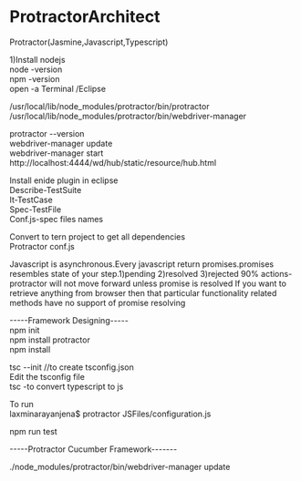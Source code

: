 # ProtractorArchitect
Protractor(Jasmine,Javascript,Typescript)

1)Install nodejs </br>
 node -version</br>
 npm -version </br>
 open -a Terminal /Eclipse</br>

/usr/local/lib/node_modules/protractor/bin/protractor</br>
/usr/local/lib/node_modules/protractor/bin/webdriver-manager</br>

protractor --version </br>
webdriver-manager update </br>
webdriver-manager start </br>
http://localhost:4444/wd/hub/static/resource/hub.html </br>


Install enide plugin in eclipse </br>
Describe-TestSuite </br>
It-TestCase</br>
Spec-TestFile</br>
Conf.js-spec files names</br>

Convert to tern project to get all dependencies</br>
Protractor conf.js

Javascript is asynchronous.Every javascript return promises.promises resembles state of your step.1)pending 2)resolved 3)rejected
90% actions-protractor will not move forward unless promise is resolved
If you want to retrieve anything from browser then that particular functionality related methods have no support of promise resolving </br>

-----Framework Designing-----</br>
npm init </br>
npm install protractor </br>
npm install </br>

tsc --init //to create tsconfig.json</br>
Edit the tsconfig file</br>
tsc -to convert typescript to js </br>

To run</br>
laxminarayanjena$ protractor JSFiles/configuration.js </br>

npm run test </br>

-----Protractor Cucumber Framework------- </br>

./node_modules/protractor/bin/webdriver-manager update



